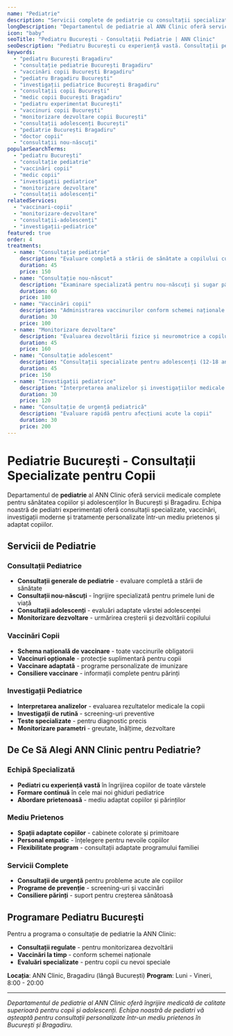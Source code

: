 ```yaml
---
name: "Pediatrie"
description: "Servicii complete de pediatrie cu consultații specializate pentru copii și adolescenți de toate vârstele"
longDescription: "Departamentul de pediatrie al ANN Clinic oferă servicii medicale complete pentru sănătatea copiilor și adolescenților. Echipa noastră de pediatri experimentați din București oferă consultații specializate, vaccinări, investigații moderne și tratamente personalizate într-un mediu prietenos și adaptat copiilor."
icon: "baby"
seoTitle: "Pediatru București - Consultații Pediatrie | ANN Clinic"
seoDescription: "Pediatru București cu experiență vastă. Consultații pediatrie, vaccinări copii, investigații pediatrice, monitorizare dezvoltare. Programează-te la ANN Clinic Bragadiru."
keywords:
  - "pediatru București Bragadiru"
  - "consultație pediatrie București Bragadiru"
  - "vaccinări copii București Bragadiru"
  - "pediatru Bragadiru București"
  - "investigații pediatrice București Bragadiru"
  - "consultații copii București"
  - "medic copii București Bragadiru"
  - "pediatru experimentat București"
  - "vaccinuri copii București"
  - "monitorizare dezvoltare copii București"
  - "consultații adolescenți București"
  - "pediatrie București Bragadiru"
  - "doctor copii"
  - "consultații nou-născuți"
popularSearchTerms:
  - "pediatru București"
  - "consultație pediatrie"
  - "vaccinări copii"
  - "medic copii"
  - "investigații pediatrice"
  - "monitorizare dezvoltare"
  - "consultații adolescenți"
relatedServices:
  - "vaccinari-copii"
  - "monitorizare-dezvoltare"
  - "consultații-adolescenți"
  - "investigații-pediatrice"
featured: true
order: 4
treatments:
  - name: "Consultație pediatrie"
    description: "Evaluare completă a stării de sănătate a copilului cu pediatru experimentat"
    duration: 45
    price: 150
  - name: "Consultație nou-născut"
    description: "Examinare specializată pentru nou-născuți și sugar până la 1 an"
    duration: 60
    price: 180
  - name: "Vaccinări copii"
    description: "Administrarea vaccinurilor conform schemei naționale și opționale"
    duration: 30
    price: 100
  - name: "Monitorizare dezvoltare"
    description: "Evaluarea dezvoltării fizice și neuromotrice a copilului"
    duration: 45
    price: 160
  - name: "Consultație adolescent"
    description: "Consultații specializate pentru adolescenți (12-18 ani)"
    duration: 45
    price: 150
  - name: "Investigații pediatrice"
    description: "Interpretarea analizelor și investigațiilor medicale la copii"
    duration: 30
    price: 120
  - name: "Consultație de urgență pediatrică"
    description: "Evaluare rapidă pentru afecțiuni acute la copii"
    duration: 30
    price: 200
---
```


# Pediatrie București - Consultații Specializate pentru Copii

Departamentul de **pediatrie** al ANN Clinic oferă servicii medicale complete pentru sănătatea copiilor și adolescenților în București și Bragadiru. Echipa noastră de pediatri experimentați oferă consultații specializate, vaccinări, investigații moderne și tratamente personalizate într-un mediu prietenos și adaptat copiilor.

## Servicii de Pediatrie

### Consultații Pediatrice

- **Consultații generale de pediatrie** - evaluare completă a stării de sănătate
- **Consultații nou-născuți** - îngrijire specializată pentru primele luni de viață
- **Consultații adolescenți** - evaluări adaptate vârstei adolescenței
- **Monitorizare dezvoltare** - urmărirea creșterii și dezvoltării copilului

### Vaccinări Copii

- **Schema națională de vaccinare** - toate vaccinurile obligatorii
- **Vaccinuri opționale** - protecție suplimentară pentru copii
- **Vaccinare adaptată** - programe personalizate de imunizare
- **Consiliere vaccinare** - informații complete pentru părinți

### Investigații Pediatrice

- **Interpretarea analizelor** - evaluarea rezultatelor medicale la copii
- **Investigații de rutină** - screening-uri preventive
- **Teste specializate** - pentru diagnostic precis
- **Monitorizare parametri** - greutate, înălțime, dezvoltare

## De Ce Să Alegi ANN Clinic pentru Pediatrie?

### Echipă Specializată

- **Pediatri cu experiență vastă** în îngrijirea copiilor de toate vârstele
- **Formare continuă** în cele mai noi ghiduri pediatrice
- **Abordare prietenoasă** - mediu adaptat copiilor și părinților

### Mediu Prietenos

- **Spații adaptate copiilor** - cabinete colorate și primitoare
- **Personal empatic** - înțelegere pentru nevoile copiilor
- **Flexibilitate program** - consultații adaptate programului familiei

### Servicii Complete

- **Consultații de urgență** pentru probleme acute ale copiilor
- **Programe de prevenție** - screening-uri și vaccinări
- **Consiliere părinți** - suport pentru creșterea sănătoasă

## Programare Pediatru București

Pentru a programa o consultație de pediatrie la ANN Clinic:

- **Consultații regulate** - pentru monitorizarea dezvoltării
- **Vaccinări la timp** - conform schemei naționale
- **Evaluări specializate** - pentru copii cu nevoi speciale

**Locația**: ANN Clinic, Bragadiru (lângă București)
**Program**: Luni - Vineri, 8:00 - 20:00

---

_Departamentul de pediatrie al ANN Clinic oferă îngrijire medicală de calitate superioară pentru copii și adolescenți. Echipa noastră de pediatri vă așteaptă pentru consultații personalizate într-un mediu prietenos în București și Bragadiru._
